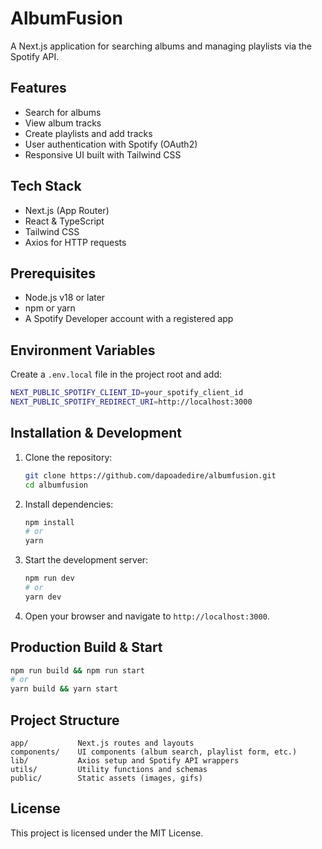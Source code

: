 # AlbumFusion

A Next.js application for searching albums and managing playlists via the Spotify API.

## Features

- Search for albums
- View album tracks
- Create playlists and add tracks
- User authentication with Spotify (OAuth2)
- Responsive UI built with Tailwind CSS

## Tech Stack

- Next.js (App Router)
- React & TypeScript
- Tailwind CSS
- Axios for HTTP requests

## Prerequisites

- Node.js v18 or later
- npm or yarn
- A Spotify Developer account with a registered app

## Environment Variables

Create a `.env.local` file in the project root and add:

```bash
NEXT_PUBLIC_SPOTIFY_CLIENT_ID=your_spotify_client_id
NEXT_PUBLIC_SPOTIFY_REDIRECT_URI=http://localhost:3000
```

## Installation & Development

1. Clone the repository:

   ```bash
   git clone https://github.com/dapoadedire/albumfusion.git
   cd albumfusion
   ```

2. Install dependencies:

   ```bash
   npm install
   # or
   yarn
   ```

3. Start the development server:

   ```bash
   npm run dev
   # or
   yarn dev
   ```

4. Open your browser and navigate to `http://localhost:3000`.

## Production Build & Start

```bash
npm run build && npm run start
# or
yarn build && yarn start
```

## Project Structure

```
app/           Next.js routes and layouts
components/    UI components (album search, playlist form, etc.)
lib/           Axios setup and Spotify API wrappers
utils/         Utility functions and schemas
public/        Static assets (images, gifs)
```

## License

This project is licensed under the MIT License.
